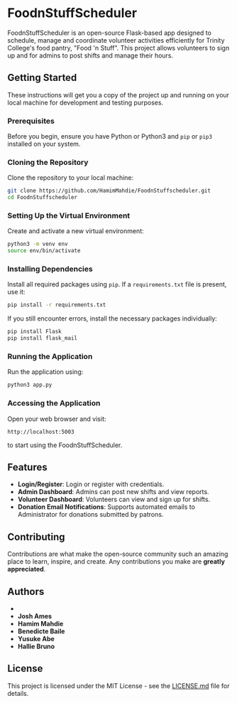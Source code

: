 # FoodnStuffScheduler

FoodnStuffScheduler is an open-source Flask-based app designed to schedule, manage and coordinate volunteer activities efficiently for Trinity College's food pantry, "Food 'n Stuff". This project allows volunteers to sign up and for admins to post shifts and manage their hours.

## Getting Started

These instructions will get you a copy of the project up and running on your local machine for development and testing purposes.

### Prerequisites

Before you begin, ensure you have Python or Python3 and `pip` or `pip3` installed on your system. 

### Cloning the Repository

Clone the repository to your local machine:

```bash
git clone https://github.com/HamimMahdie/FoodnStuffscheduler.git
cd FoodnStuffscheduler
```

### Setting Up the Virtual Environment

Create and activate a new virtual environment:

```bash
python3 -m venv env
source env/bin/activate
```

### Installing Dependencies

Install all required packages using `pip`. If a `requirements.txt` file is present, use it:

```bash
pip install -r requirements.txt
```

If you still encounter errors, install the necessary packages individually:

```bash
pip install Flask
pip install flask_mail
```

### Running the Application

Run the application using:

```bash
python3 app.py
```

### Accessing the Application

Open your web browser and visit:

```
http://localhost:5003
```

to start using the FoodnStuffScheduler.

## Features

- **Login/Register**: Login or register with credentials.
- **Admin Dashboard**: Admins can post new shifts and view reports.
- **Volunteer Dashboard**: Volunteers can view and sign up for shifts.
- **Donation Email Notifications**: Supports automated emails to Administrator for donations submitted by patrons.

## Contributing

Contributions are what make the open-source community such an amazing place to learn, inspire, and create. Any contributions you make are **greatly appreciated**.

## Authors

-
- **Josh Ames** 
- **Hamim Mahdie** 
- **Benedicte Baile** 
- **Yusuke Abe** 
- **Hallie Bruno** 

## License

This project is licensed under the MIT License - see the [LICENSE.md](LICENSE.md) file for details.

